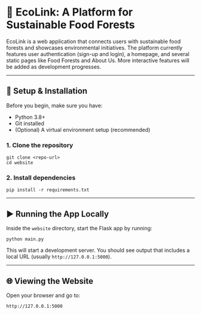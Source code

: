 # 🌱 EcoLink: A Platform for Sustainable Food Forests

EcoLink is a web application that connects users with sustainable food forests and showcases environmental initiatives. The platform currently features user authentication (sign-up and login), a homepage, and several static pages like Food Forests and About Us. More interactive features will be added as development progresses.

---

## 🚀 Setup & Installation

Before you begin, make sure you have:

- Python 3.8+
- Git installed
- (Optional) A virtual environment setup (recommended)

### 1. Clone the repository

```
git clone <repo-url>
cd website
```

### 2. Install dependencies

```
pip install -r requirements.txt
```

---

## ▶️ Running the App Locally

Inside the `website` directory, start the Flask app by running:

```
python main.py
```

This will start a development server. You should see output that includes a local URL (usually `http://127.0.0.1:5000`).

---

## 🌐 Viewing the Website

Open your browser and go to:

```
http://127.0.0.1:5000
```

